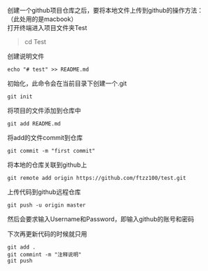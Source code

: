 创建一个github项目仓库之后，要将本地文件上传到github的操作方法：    
（此处用的是macbook）  
打开终端进入项目文件夹Test  
> cd Test  

创建说明文件  
```shell
echo "# test" >> README.md  
```

初始化，此命令会在当前目录下创建一个.git 
```shell
git init
```

将项目的文件添加到仓库中  
```shell
git add README.md
```

将add的文件commit到仓库  
```shell
git commit -m "first commit"
```

将本地的仓库关联到github上  
```shell
git remote add origin https://github.com/ftzz100/test.git
```

上传代码到github远程仓库  
```shell
git push -u origin master
```
然后会要求输入Username和Password，即输入github的账号和密码

下次再更新代码的时候就只用  
```shell
git add .  
git commint -m "注释说明"  
git push  
```
